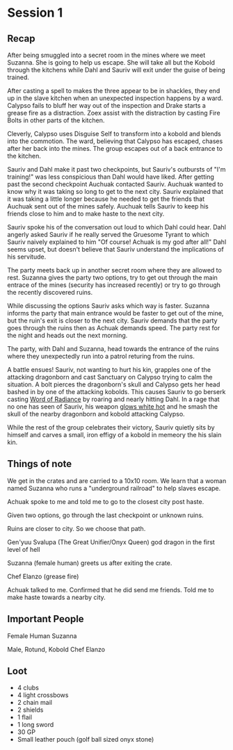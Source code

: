 # Session 1

## Recap
After being smuggled into a secret room in the mines where we meet Suzanna. She is going to help us escape. She will take all but the Kobold through the kitchens while Dahl and Sauriv will exit under the guise of being trained.

After casting a spell to makes the three appear to be in shackles, they end up in the slave kitchen when an unexpected inspection happens by a ward. Calypso fails to bluff her way out of the inspection and Drake starts a grease fire as a distraction. Zoex assist with the distraction by casting Fire Bolts in other parts of the kitchen.

Cleverly, Calypso uses Disguise Self to transform into a kobold and blends into the commotion. The ward, believing that Calypso has escaped, chases after her back into the mines. The group escapes out of a back entrance to the kitchen.

Sauriv and Dahl make it past two checkpoints, but Sauriv's outbursts of "I'm training!" was less conspicious than Dahl would have liked. After getting past the second checkpoint Auchuak contacted Sauriv. Auchuak wanted to know why it was taking so long to get to the next city. Sauriv explained that it was taking a little longer because he needed to get the friends that Auchuak sent out of the mines safely. Auchuak tells Sauriv to keep his friends close to him and to make haste to the next city.

Sauriv spoke his of the conversation out loud to which Dahl could hear. Dahl angerly asked Sauriv if he really served the Gruesome Tyrant to which Sauriv naively explained to him "Of course! Achuak is my god after all!" Dahl seems upset, but doesn't believe that Sauriv understand the implications of his servitude.

The party meets back up in another secret room where they are allowed to rest. Suzanna gives the party two options, try to get out through the main entrace of the mines (security has increased recently) or try to go through the recently discovered ruins.

While discussing the options Sauriv asks which way is faster. Suzanna informs the party that main entrance would be faster to get out of the mine, but the ruin's exit is closer to the next city. Sauriv demands that the party goes through the ruins then as Achuak demands speed. The party rest for the night and heads out the next morning.

The party, with Dahl and Suzanna, head towards the entrance of the ruins where they unexpectedly run into a patrol returing from the ruins.

A battle ensues! Sauriv, not wanting to hurt his kin, grapples one of the attacking dragonborn and cast Sanctuary on Calypso trying to calm the situation. A bolt pierces the dragonborn's skull and Calypso gets her head bashed in by one of the attacking kobolds. This causes Sauriv to go berserk casting [Word of Radiance](https://www.dndbeyond.com/spells/word-of-radiance) by roaring and nearly hitting Dahl. In a rage that no one has seen of Sauriv, his weapon [glows white hot](https://www.dndbeyond.com/spells/searing-smite) and he smash the skull of the nearby dragonborn and kobold attacking Calypso.

While the rest of the group celebrates their victory, Sauriv quietly sits by himself and carves a small, iron effigy of a kobold in memeory the his slain kin.

## Things of note

We get in the crates and are carried to a 10x10 room. We learn that a woman named Suzanna who runs a "underground railroad" to help slaves escape.

Achuak spoke to me and told me to go to the closest city post haste.

Given two options, go through the last checkpoint or unknown ruins.

Ruins are closer to city. So we choose that path.

Gen'yuu Svalupa  (The Great Unifier/Onyx Queen) god dragon in the first level of hell

Suzanna (female human) greets us after exiting the crate.

Chef Elanzo (grease fire)

Achuak talked to me. Confirmed that he did send me friends. Told me to make haste towards a nearby city.

## Important People
Female Human Suzanna 

Male, Rotund, Kobold Chef Elanzo


## Loot
- 4 clubs
- 4 light crossbows
- 2 chain mail
- 2 shields
- 1 flail
- 1 long sword
- 30 GP
- Small leather pouch (golf ball sized onyx stone)

